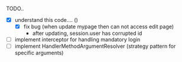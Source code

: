 TODO..
- [x] understand this code.... ()
    - [x] fix bug (when update mypage then can not access edit page)
        - after updating, session.user has corrupted id

- [ ] implement interceptor for handling mandatory login
- [ ] implement HandlerMethodArgumentResolver (strategy pattern for specific arguments)
